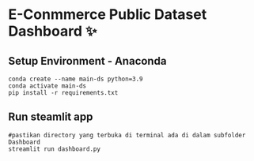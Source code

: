 # E-Conmmerce Public Dataset Dashboard ✨

## Setup Environment - Anaconda
```
conda create --name main-ds python=3.9
conda activate main-ds
pip install -r requirements.txt
```

## Run steamlit app
```
#pastikan directory yang terbuka di terminal ada di dalam subfolder Dashboard
streamlit run dashboard.py
```